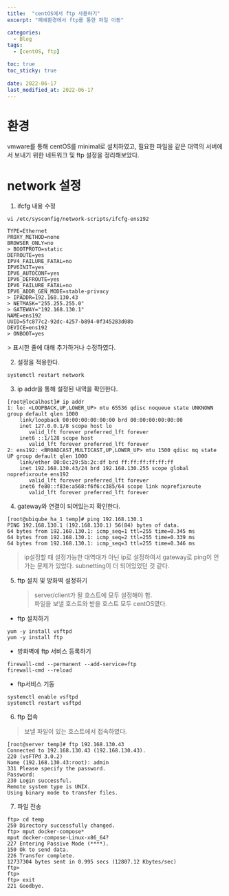 ```yaml
---
title:  "centOS에서 ftp 사용하기"
excerpt: "폐쇄환경에서 ftp를 통한 파일 이동"

categories:
  - Blog
tags:
  - [centOS, ftp]

toc: true
toc_sticky: true
 
date: 2022-06-17
last_modified_at: 2022-06-17
---
```

# 환경
vmware를 통해 centOS를 minimal로 설치하였고, 필요한 파일을 같은 대역의 서버에서 보내기 위한 네트워크 및 ftp 설정을 정리해보았다.

# network 설정
1. ifcfg 내용 수정
```shell
vi /etc/sysconfig/network-scripts/ifcfg-ens192
```

```shell
TYPE=Ethernet
PROXY_METHOD=none
BROWSER_ONLY=no
> BOOTPROTO=static
DEFROUTE=yes
IPV4_FAILURE_FATAL=no
IPV6INIT=yes
IPV6_AUTOCONF=yes
IPV6_DEFROUTE=yes
IPV6_FAILURE_FATAL=no
IPV6_ADDR_GEN_MODE=stable-privacy
> IPADDR=192.168.130.43
> NETMASK="255.255.255.0"
> GATEWAY="192.168.130.1"
NAME=ens192
UUID=5fc877c2-92dc-4257-b894-0f345283d08b
DEVICE=ens192
> ONBOOT=yes
```
\> 표시한 줄에 대해 추가하거나 수정하였다.    

  
    


2. 설정을 적용한다.
```shell
systemctl restart network
```

3. ip addr을 통해 설정된 내역을 확인한다.

```shell
[root@localhost]# ip addr
1: lo: <LOOPBACK,UP,LOWER_UP> mtu 65536 qdisc noqueue state UNKNOWN group default qlen 1000
    link/loopback 00:00:00:00:00:00 brd 00:00:00:00:00:00
    inet 127.0.0.1/8 scope host lo
       valid_lft forever preferred_lft forever
    inet6 ::1/128 scope host
       valid_lft forever preferred_lft forever
2: ens192: <BROADCAST,MULTICAST,UP,LOWER_UP> mtu 1500 qdisc mq state UP group default qlen 1000
    link/ether 00:0c:29:5b:2c:df brd ff:ff:ff:ff:ff:ff
    inet 192.168.130.43/24 brd 192.168.130.255 scope global noprefixroute ens192
       valid_lft forever preferred_lft forever
    inet6 fe80::f83e:a568:f6f6:c385/64 scope link noprefixroute
       valid_lft forever preferred_lft forever
```
4. gateway와 연결이 되어있는지 확인한다.
```shell
[root@ubiqube_ha_1 temp]# ping 192.168.130.1
PING 192.168.130.1 (192.168.130.1) 56(84) bytes of data.
64 bytes from 192.168.130.1: icmp_seq=1 ttl=255 time=0.345 ms
64 bytes from 192.168.130.1: icmp_seq=2 ttl=255 time=0.339 ms
64 bytes from 192.168.130.1: icmp_seq=3 ttl=255 time=0.346 ms

```

> ip설정할 때 설정가능한 대역대가 아닌 ip로 설정하여서 gateway로 ping이 안 가는 문제가 있었다. subnetting이 더 되어있었던 것 같다.

5. ftp 설치 및 방화벽 설정하기
   > server/client가 될 호스트에 모두 설정해야 함.  
   > 파일을 보낼 호스트와 받을 호스트 모두 centOS였다.

* ftp 설치하기
```shell
yum -y install vsftpd
yum -y install ftp
```
* 방화벽에 ftp 서비스 등록하기
```shell
firewall-cmd --permanent --add-service=ftp
firewall-cmd --reload
```
 * ftp서비스 기동
```shell
systemctl enable vsftpd
systemctl restart vsftpd
```


6. ftp 접속
  >보낼 파일이 있는 호스트에서 접속하였다.
```shell
[root@server temp]# ftp 192.168.130.43
Connected to 192.168.130.43 (192.168.130.43).
220 (vsFTPd 3.0.2)
Name (192.168.130.43:root): admin
331 Please specify the password.
Password:
230 Login successful.
Remote system type is UNIX.
Using binary mode to transfer files.

```
7. 파일 전송

```shell
ftp> cd temp
250 Directory successfully changed.
ftp> mput docker-compose*
mput docker-compose-Linux-x86_64?
227 Entering Passive Mode (****).
150 Ok to send data.
226 Transfer complete.
12737304 bytes sent in 0.995 secs (12807.12 Kbytes/sec)
ftp>
ftp>
ftp> exit
221 Goodbye.
```






